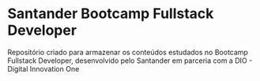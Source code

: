 # Santander Bootcamp Fullstack Developer
 Repositório criado para armazenar os conteúdos estudados no Bootcamp Fullstack Developer, desenvolvido pelo Santander em parceria com a DIO - Digital Innovation One
